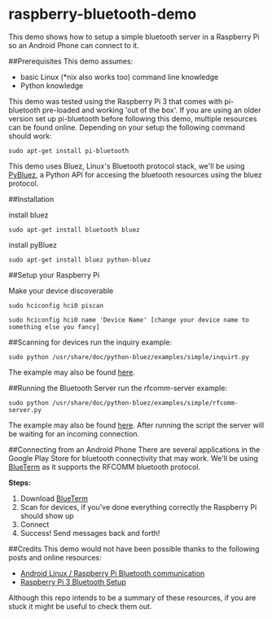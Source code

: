 # raspberry-bluetooth-demo

This demo shows how to setup a simple bluetooth server in a Raspberry Pi so an Android Phone can connect to it.

##Prerequisites
This demo assumes:
* basic Linux (*nix also works too) command line knowledge
* Python knowledge

This demo was tested using the Raspberry Pi 3 that comes with pi-bluetooth pre-loaded and working 'out of the box'. If you are using an older version set up pi-bluetooth before following this demo, multiple resources can be found online. Depending on your setup the following command should work:

```
sudo apt-get install pi-bluetooth
```

This demo uses Bluez, Linux's Bluetooth protocol stack, we'll be using [PyBluez](https://github.com/karulis/pybluez), a Python API for accesing the bluetooth resources using the bluez protocol.

##Installation

install bluez
```
sudo apt-get install bluetooth bluez
```

install pyBluez
```
sudo apt-get install bluez python-bluez
```

##Setup your Raspberry Pi

Make your device discoverable
```
sudo hciconfig hci0 piscan
```

```
sudo hciconfig hci0 name 'Device Name' [change your device name to something else you fancy]
```

##Scanning for devices
run the inquiry example:
```
sudo python /usr/share/doc/python-bluez/examples/simple/inquirt.py
```

The example may also be found [here](https://github.com/karulis/pybluez/blob/master/examples/simple/inquiry.py).


##Running the Bluetooth Server
run the rfcomm-server example:
```
sudo python /usr/share/doc/python-bluez/examples/simple/rfcomm-server.py
```

The example may also be found [here](https://github.com/karulis/pybluez/blob/master/examples/simple/rfcomm-server.py). After running the script the server will be waiting for an incoming connection.

##Connecting from an Android Phone
There are several applications in the Google Play Store for bluetooth connectivity that may work. We'll be using [BlueTerm](https://play.google.com/store/apps/details?id=es.pymasde.blueterm&hl=en) as it supports the RFCOMM bluetooth protocol.

__Steps:__  
1. Download [BlueTerm](https://play.google.com/store/apps/details?id=es.pymasde.blueterm&hl=en)  
2. Scan for devices, if you've done everything correctly the Raspberry Pi should show up  
3. Connect  
4. Success! Send messages back and forth!  

##Credits
This demo would not have been possible thanks to the following posts and online resources:
* [Android Linux / Raspberry Pi Bluetooth communication](http://blog.davidvassallo.me/2014/05/11/android-linux-raspberry-pi-bluetooth-communication/)  
* [Raspberry Pi 3 Bluetooth Setup](https://www.raspberrypi.org/forums/viewtopic.php?f=28&t=138145)  

Although this repo intends to be a summary of these resources, if you are stuck it might be useful to check them out.
